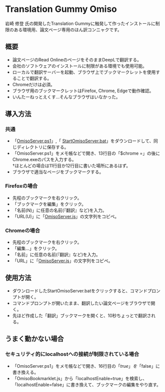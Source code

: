 # Translation Gummy Omiso
岩崎 修登 氏の開発したTranslation Gummyに触発して作ったインストールに制限のある環境用、論文ページ専用のほん訳コンニャクです。

## 概要
* 論文ページのRead OnlineのページをそのままDeepLで翻訳する。
* 会社のソフトウェアのインストールに制限がある環境でも使用可能。
* ローカルで翻訳サーバーを起動、ブラウザ上でブックマークレットを使用することで翻訳する。
* Chromeだけは必須。
* ブラウザ用のブックマークレットはFirefox, Chrome, Edgeで動作確認。
* いんたーねっとえくす...そんなブラウザはいなかった。

## 導入方法
### 共通
* 「[OmisoServer.ps1](./OmisoServer.ps1)」,「 [StartOmisoServer.bat](./StartOmisoServer.bat)」をダウンロードして、同じディレクトリに保存する。
* 「OmisoServer.ps1」をメモ帳などで開き、13行目の「$chrome =」の後にChrome.exeのパスを入力する。  
†ほとんどの場合は11行目か12行目に書いた場所にあるはず。
* ブラウザで適当なページをブックマークする。
### Firefoxの場合
* 先程のブックマークを右クリック。
* 「ブックマークを編集」をクリック。
* 「名前(N)」に任意の名前(『翻訳』など)を入力。
* 「URL(U)」に「[OmisoServer.js](./OmisoBookmarklet.js)」の文字列をコピペ。
### Chromeの場合
* 先程のブックマークを右クリック。
* 「編集...」をクリック。
* 「名前」に任意の名前(『翻訳』など)を入力。
* 「URL」に「[OmisoServer.js](./OmisoBookmarklet.js)」の文字列をコピペ。

## 使用方法
* ダウンロードしたStartOmisoServer.batをクリックすると、コマンドプロンプトが開く。
* コマンドプロンプトが開いたまま、翻訳したい論文ページをブラウザで開く。
* 先ほど作成した「翻訳」ブックマークを開くと、10秒ちょっとで翻訳される。
## うまく動かない場合
### セキュリティ的にlocalhostへの接続が制限されている場合
* 「OmisoServer.ps1」をメモ帳などで開き、16行目の「$true」を「$false」に書き換える。
* 「OmisoBookmarklet.js」から「localhostEnable=true」を検索し、「localhostEnable=false」に書き換えて、ブックマークの編集をやり直す。
